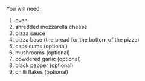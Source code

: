 You will need:
1. oven
2. shredded mozzarella cheese
3. pizza sauce
4. pizza base (the bread for the bottom of the pizza)
5. capsicums (optional)
6. mushrooms (optional)
7. powdered garlic (optional)
8. black pepper (optional)
9. chilli flakes (optional)